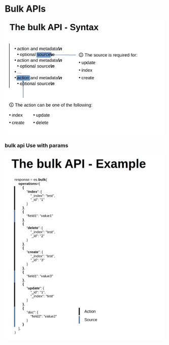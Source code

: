 # Bulk APIs

![Bulk APIs](./img-src/bulk_apis.png)

### bulk api Use with params

![Bulk apis params use](./img-src/bulk_API_param_example.png)